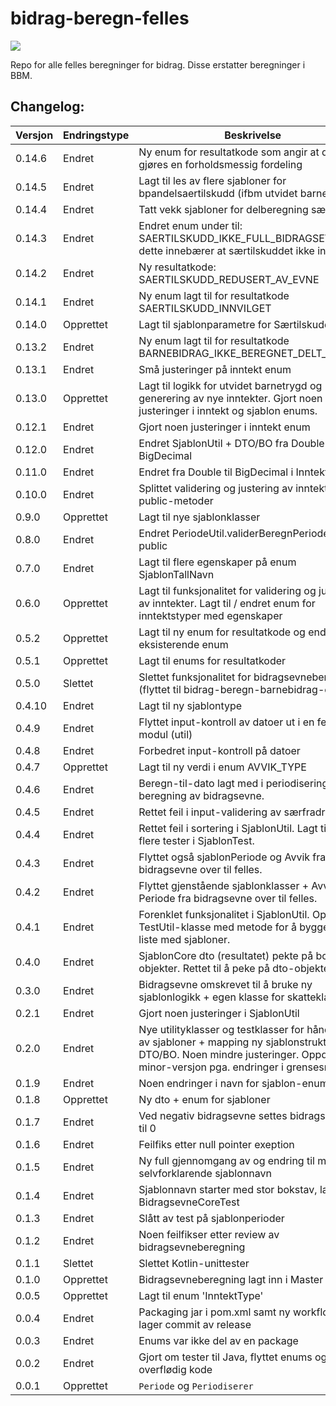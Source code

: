 # bidrag-beregn-felles
![](https://github.com/navikt/bidrag-beregn-felles/workflows/maven%20deploy/badge.svg)

Repo for alle felles beregninger for bidrag. Disse erstatter beregninger i BBM.

## Changelog:

Versjon | Endringstype | Beskrivelse
--------|--------------|------------
0.14.6  | Endret       | Ny enum for resultatkode som angir at det skal gjøres en forholdsmessig fordeling
0.14.5  | Endret       | Lagt til les av flere sjabloner for bpandelsaertilskudd (ifbm utvidet barnetrygd)
0.14.4  | Endret       | Tatt vekk sjabloner for delberegning særtilskudd
0.14.3  | Endret       | Endret enum under til: SAERTILSKUDD_IKKE_FULL_BIDRAGSEVNE, dette innebærer at særtilskuddet ikke innvilges
0.14.2  | Endret       | Ny resultatkode: SAERTILSKUDD_REDUSERT_AV_EVNE
0.14.1  | Endret       | Ny enum lagt til for resultatkode SAERTILSKUDD_INNVILGET
0.14.0  | Opprettet    | Lagt til sjablonparametre for Særtilskudd
0.13.2  | Endret       | Ny enum lagt til for resultatkode BARNEBIDRAG_IKKE_BEREGNET_DELT_BOSTED 
0.13.1  | Endret       | Små justeringer på inntekt enum
0.13.0  | Opprettet    | Lagt til logikk for utvidet barnetrygd og generering av nye inntekter. Gjort noen justeringer i inntekt og sjablon enums.
0.12.1  | Endret       | Gjort noen justeringer i inntekt enum
0.12.0  | Endret       | Endret SjablonUtil + DTO/BO fra Double til BigDecimal
0.11.0  | Endret       | Endret fra Double til BigDecimal i InntektUtil
0.10.0  | Endret       | Splittet validering og justering av inntekter i 2 public-metoder
0.9.0   | Opprettet    | Lagt til nye sjablonklasser
0.8.0   | Endret       | Endret PeriodeUtil.validerBeregnPeriodeInput til public
0.7.0   | Endret       | Lagt til flere egenskaper på enum SjablonTallNavn
0.6.0   | Opprettet    | Lagt til funksjonalitet for validering og justering av inntekter. Lagt til / endret enum for inntektstyper med egenskaper
0.5.2   | Opprettet    | Lagt til ny enum for resultatkode og endret en eksisterende enum
0.5.1   | Opprettet    | Lagt til enums for resultatkoder
0.5.0   | Slettet      | Slettet funksjonalitet for bidragsevneberegning (flyttet til bidrag-beregn-barnebidrag-core)
0.4.10  | Endret       | Lagt til ny sjablontype
0.4.9   | Endret       | Flyttet input-kontroll av datoer ut i en felles-modul (util)
0.4.8   | Endret       | Forbedret input-kontroll på datoer
0.4.7   | Opprettet    | Lagt til ny verdi i enum AVVIK_TYPE
0.4.6   | Endret       | Beregn-til-dato lagt med i periodisering for beregning av bidragsevne.
0.4.5   | Endret       | Rettet feil i input-validering av særfradrag.
0.4.4   | Endret       | Rettet feil i sortering i SjablonUtil. Lagt til noen flere tester i SjablonTest.
0.4.3   | Endret       | Flyttet også sjablonPeriode og Avvik fra bidragsevne over til felles.
0.4.2   | Endret       | Flyttet gjenstående sjablonklasser + Avvik og Periode fra bidragsevne over til felles.
0.4.1   | Endret       | Forenklet funksjonalitet i SjablonUtil. Opprettet TestUtil-klasse med metode for å bygge opp liste med sjabloner.
0.4.0   | Endret       | SjablonCore dto (resultatet) pekte på bo-objekter. Rettet til å peke på dto-objekter.
0.3.0   | Endret       | Bidragsevne omskrevet til å bruke ny sjablonlogikk + egen klasse for skatteklasse
0.2.1   | Endret       | Gjort noen justeringer i SjablonUtil      
0.2.0   | Endret       | Nye utilityklasser og testklasser for håndtering av sjabloner + mapping ny sjablonstruktur DTO/BO. Noen mindre justeringer. Oppdatert minor-versjon pga. endringer i grensesnitt     
0.1.9   | Endret       | Noen endringer i navn for sjablon-enumer
0.1.8   | Opprettet    | Ny dto + enum for sjabloner
0.1.7   | Endret       | Ved negativ bidragsevne settes bidragsevne nå til 0
0.1.6   | Endret       | Feilfiks etter null pointer exeption
0.1.5   | Endret       | Ny full gjennomgang av og endring til mer selvforklarende sjablonnavn
0.1.4   | Endret       | Sjablonnavn starter med stor bokstav, lagt til BidragsevneCoreTest
0.1.3   | Endret       | Slått av test på sjablonperioder
0.1.2   | Endret       | Noen feilfikser etter review av bidragsevneberegning
0.1.1   | Slettet      | Slettet Kotlin-unittester
0.1.0   | Opprettet    | Bidragsevneberegning lagt inn i Master
0.0.5   | Opprettet    | Lagt til enum 'InntektType'
0.0.4   | Endret       | Packaging jar i pom.xml samt ny workflow som lager commit av release
0.0.3   | Endret       | Enums var ikke del av en package
0.0.2   | Endret       | Gjort om tester til Java, flyttet enums og fjernet overflødig kode
0.0.1   | Opprettet    | `Periode` og `Periodiserer`
